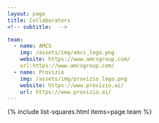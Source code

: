 ```yaml
---
layout: page
title: Collaborators
<!-- subtitle:  -->

team:
  - name: AMCS
    img: /assets/img/amcs_logo.png
    website: https://www.amcsgroup.com/
    url:https://www.amcsgroup.com/
  - name: Provizio
    img: /assets/img/provizio_logo.png
    website: https://www.provizio.ai/
    url: https://www.provizio.ai/
---
```

{% include list-squares.html items=page.team %}
